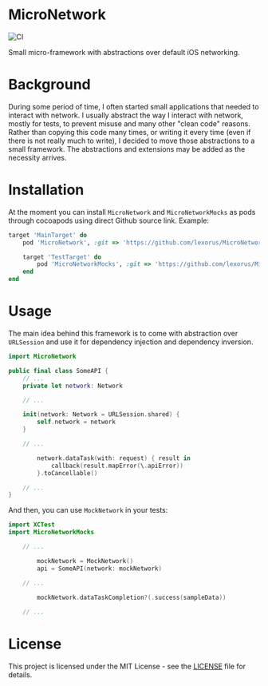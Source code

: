 # MicroNetwork
![CI](https://github.com/lexorus/MicroNetwork/workflows/CI/badge.svg)

Small micro-framework with abstractions over default iOS networking.

# Background
During some period of time, I often started small applications that needed to interact with network. I usually abstract the way I interact with network, mostly for tests, to prevent misuse and many other "clean code" reasons. Rather than copying this code many times, or writing it every time (even if there is not really much to write), I decided to move those abstractions to a small framework. The abstractions and extensions may be added as the necessity arrives.

# Installation
At the moment you can install `MicroNetwork` and `MicroNetworkMocks` as pods through cocoapods using direct Github source link. Example:
```ruby
target 'MainTarget' do
	pod 'MicroNetwork', :git => 'https://github.com/lexorus/MicroNetwork.git'

	target 'TestTarget' do
		pod 'MicroNetworkMocks', :git => 'https://github.com/lexorus/MicroNetwork.git'
	end
end
```

# Usage
The main idea behind this framework is to come with abstraction over `URLSession` and use it for dependency injection and dependency inversion.
```swift
import MicroNetwork

public final class SomeAPI {
    // ...
    private let network: Network

    // ...

    init(network: Network = URLSession.shared) {
        self.network = network
    }

    // ...

        network.dataTask(with: request) { result in
            callback(result.mapError(\.apiError))
        }.toCancellable()

    // ...
}
```

And then, you can use `MockNetwork` in your tests:

```swift
import XCTest
import MicroNetworkMocks

    // ...

        mockNetwork = MockNetwork()
        api = SomeAPI(network: mockNetwork)

    // ...

        mockNetwork.dataTaskCompletion?(.success(sampleData))
    
    // ...

```

# License
This project is licensed under the MIT License - see the [LICENSE](./LICENSE) file for details.
